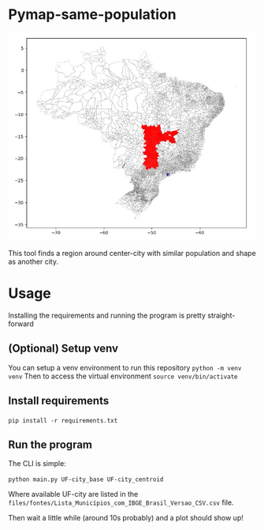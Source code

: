 # Pymap-same-population

![Example](etc/example.jpg)

This tool finds a region around center-city with similar population and shape as another city.

# Usage

Installing the requirements and running the program is pretty straight-forward

## (Optional) Setup venv

You can setup a venv environment to run this repository
`python -m venv venv`
Then to access the virtual environment
`source venv/bin/activate`

## Install requirements
`pip install -r requirements.txt`

## Run the program

The CLI is simple:

`python main.py UF-city_base UF-city_centroid`

Where available UF-city are listed in the `files/fontes/Lista_Municípios_com_IBGE_Brasil_Versao_CSV.csv` file.

Then wait a little while (around 10s probably) and a plot should show up!